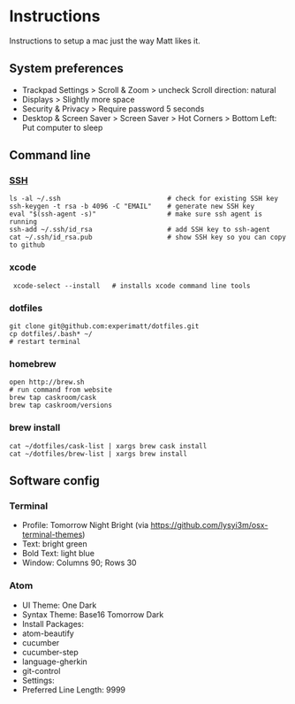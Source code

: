 # Instructions

   Instructions to setup a mac just the way Matt likes it.

## System preferences
 * Trackpad Settings > Scroll & Zoom > uncheck Scroll direction: natural
 * Displays > Slightly more space
 * Security & Privacy > Require password 5 seconds
 * Desktop & Screen Saver > Screen Saver > Hot Corners > Bottom Left: Put computer to sleep


## Command line

### [SSH](https://help.github.com/articles/generating-a-new-ssh-key-and-adding-it-to-the-ssh-agent/)
  ```
ls -al ~/.ssh                           # check for existing SSH key
ssh-keygen -t rsa -b 4096 -C "EMAIL"    # generate new SSH key
eval "$(ssh-agent -s)"                  # make sure ssh agent is running
ssh-add ~/.ssh/id_rsa                   # add SSH key to ssh-agent
cat ~/.ssh/id_rsa.pub                   # show SSH key so you can copy to github
  ```

### xcode
```
 xcode-select --install   # installs xcode command line tools
```

### dotfiles
```
git clone git@github.com:experimatt/dotfiles.git
cp dotfiles/.bash* ~/
# restart terminal
```

### homebrew
```
open http://brew.sh
# run command from website
brew tap caskroom/cask
brew tap caskroom/versions
```

### brew install
```
cat ~/dotfiles/cask-list | xargs brew cask install
cat ~/dotfiles/brew-list | xargs brew install
```

## Software config

### Terminal
 * Profile: Tomorrow Night Bright (via https://github.com/lysyi3m/osx-terminal-themes)
  * Text: bright green
  * Bold Text: light blue
 * Window: Columns 90; Rows 30

### Atom
 * UI Theme: One Dark
 * Syntax Theme: Base16 Tomorrow Dark
 * Install Packages:
  * atom-beautify
  * cucumber
  * cucumber-step
  * language-gherkin
  * git-control
 * Settings:
  * Preferred Line Length: 9999
